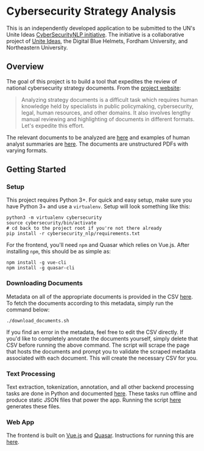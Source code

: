 # Cybersecurity Strategy Analysis

This is an independently developed application to be submitted to the UN's Unite Ideas [CyberSecurityNLP initiative](https://cybersecuritynlp.uniteideas.spigit.com/Page/Home). The initiative is a collaborative project of [Unite Ideas](https://www.uniteideas.spigit.com/Page/Home), the Digital Blue Helmets, Fordham University, and Northeastern University.

## Overview

The goal of this project is to build a tool that expedites the review of national cybersecurity strategy documents. From the [project website](https://www.uniteideas.spigit.com/Page/Home):

> Analyzing strategy documents is a difficult task which requires human knowledge held by specialists in public policymaking, cybersecurity, legal, human resources, and other domains. It also involves lengthy manual reviewing and highlighting of documents in different formats. Let's expedite this effort.

The relevant documents to be analyzed are [here](https://www.itu.int/en/ITU-D/Cybersecurity/Pages/National-Strategies-repository.aspx) and examples of human analyst summaries are [here](https://www.itu.int/en/ITU-D/Cybersecurity/Pages/Country_Profiles.aspx). The documents are unstructured PDFs with varying formats.

## Getting Started

### Setup

This project requires Python 3+. For quick and easy setup, make sure you have Python 3+ and use a `virtualenv`. Setup will look something like this:
```
python3 -m virtualenv cybersecurity
source cybersecurity/bin/activate
# cd back to the project root if you're not there already
pip install -r cybersecurity_nlp/requirements.txt
```

For the frontend, you'll need `npm` and Quasar which relies on Vue.js. After installing `npm`, this should be as simple as:
```
npm install -g vue-cli
npm install -g quasar-cli
```

### Downloading Documents

Metadata on all of the appropriate documents is provided in the CSV [here](https://github.com/llefebure/cybersecurity-nlp/blob/master/cybersecurity_nlp/data/document_key.csv). To fetch the documents according to this metadata, simply run the command below:

```
./download_documents.sh
```

If you find an error in the metadata, feel free to edit the CSV directly. If you'd like to completely annotate the documents yourself, simply delete that CSV before running the above command. The script will scrape the page that hosts the documents and prompt you to validate the scraped metadata associated with each document. This will create the necessary CSV for you.

### Text Processing

Text extraction, tokenization, annotation, and all other backend processing tasks are done in Python and documented [here](https://github.com/llefebure/cybersecurity-nlp/blob/master/cybersecurity_nlp/README.md). These tasks run offline and produce static JSON files that power the app. Running the script [here](https://github.com/llefebure/cybersecurity-nlp/blob/master/cybersecurity_nlp/scripts/save_data_files.py) generates these files.

### Web App

The frontend is built on [Vue.js](https://vuejs.org/) and [Quasar](http://quasar-framework.org/). Instructions for running this are [here](https://github.com/llefebure/cybersecurity-nlp/blob/master/app/README.md).

